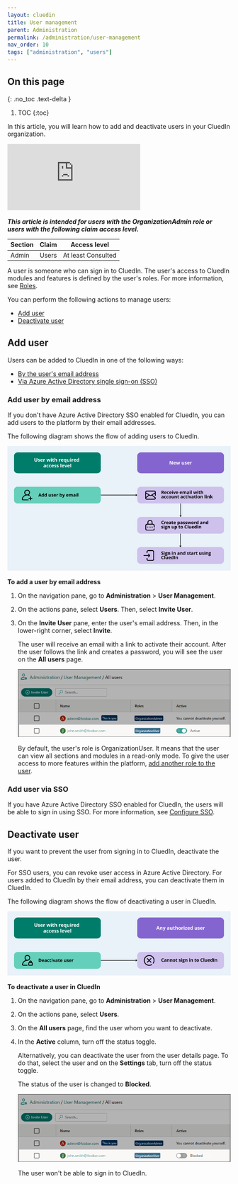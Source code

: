 ```yaml
---
layout: cluedin
title: User management
parent: Administration
permalink: /administration/user-management
nav_order: 10
tags: ["administration", "users"]
---
```

## On this page
{: .no_toc .text-delta }
1. TOC
{:toc}

In this article, you will learn how to add and deactivate users in your CluedIn organization.

<div class="videoFrame">
<iframe src="https://player.vimeo.com/video/936290630?badge=0&amp;autopause=0&amp;player_id=0&amp;app_id=58479" frameborder="0" allow="autoplay; fullscreen; picture-in-picture;" title="How to add a user"></iframe>
</div>

**_This article is intended for users with the OrganizationAdmin role or users with the following claim access level._**

| Section | Claim | Access level |
|--|--|--|
| Admin | Users | At least Consulted |

A user is someone who can sign in to CluedIn. The user's access to CluedIn modules and features is defined by the user's roles. For more information, see [Roles](/administration/roles).

You can perform the following actions to manage users:

- [Add user](#add-user-by-email-address)
- [Deactivate user](#deactivate-user)

## Add user

Users can be added to CluedIn in one of the following ways:

- [By the user's email address](#add-user-by-email-address)
- [Via Azure Active Directory single sign-on (SSO)](#add-user-via-sso)

### Add user by email address

If you don't have Azure Active Directory SSO enabled for CluedIn, you can add users to the platform by their email addresses.

The following diagram shows the flow of adding users to CluedIn.

![add-user-diagram.png](../../assets/images/administration/user-management/add-user-diagram.png)

**To add a user by email address**

1. On the navigation pane, go to **Administration** > **User Management**.

1. On the actions pane, select **Users**. Then, select **Invite User**.

1. On the **Invite User** pane, enter the user's email address. Then, in the lower-right corner, select **Invite**.

    The user will receive an email with a link to activate their account. After the user follows the link and creates a password, you will see the user on the **All users** page.

    ![invite-user-email-2.png](../../assets/images/administration/user-management/invite-user-email-2.png)

    By default, the user's role is OrganizationUser. It means that the user can view all sections and modules in a read-only mode. To give the user access to more features within the platform, [add another role to the user](/administration/roles/assign-roles).

### Add user via SSO

If you have Azure Active Directory SSO enabled for CluedIn, the users will be able to sign in using SSO. For more information, see [Configure SSO](/deployment/infra-how-tos/configure-sso). 

## Deactivate user

If you want to prevent the user from signing in to CluedIn, deactivate the user.

For SSO users, you can revoke user access in Azure Active Directory. For users added to CluedIn by their email address, you can deactivate them in CluedIn.

The following diagram shows the flow of deactivating a user in CluedIn.

![deactivate-user-diagram.png](../../assets/images/administration/user-management/deactivate-user-diagram.png)

**To deactivate a user in CluedIn**

1. On the navigation pane, go to **Administration** > **User Management**.

1. On the actions pane, select **Users**. 

1. On the **All users** page, find the user whom you want to deactivate.

1. In the **Active** column, turn off the status toggle.

    Alternatively, you can deactivate the user from the user details page. To do that, select the user and on the **Settings** tab, turn off the status toggle.

    The status of the user is changed to **Blocked**.

    ![deactivate-user-1.png](../../assets/images/administration/user-management/deactivate-user-1.png)

    The user won't be able to sign in to CluedIn.